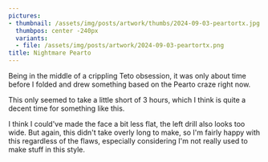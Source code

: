 ```yaml
---
pictures:
- thumbnail: /assets/img/posts/artwork/thumbs/2024-09-03-peartortx.jpg
  thumbpos: center -240px
  variants:
  - file: /assets/img/posts/artwork/2024-09-03-peartortx.png
title: Nightmare Pearto
---
```

Being in the middle of a crippling Teto obsession, it was only about time before I folded and drew something based on the Pearto craze right now.

This only seemed to take a little short of 3 hours, which I think is quite a decent time for something like this.

I think I could've made the face a bit less flat, the left drill also looks too wide.
But again, this didn't take overly long to make, so I'm fairly happy with this regardless of the flaws, especially considering I'm not really used to make stuff in this style.
